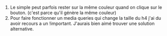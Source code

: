 1. Le simple peut parfois rester sur la même couleur quand on clique sur le bouton. (c'est parce qu'il génère la même couleur)
2. Pour faire fonctionner un media queries qui change la taille du h4 j'ai du avoir recours a un !important. J'aurais bien aimé trouver une solution alternative.
